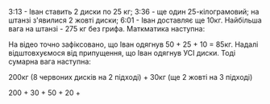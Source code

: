 3:13 - Іван ставить 2 диски по 25 кг; 3:36 - ще один 25-кілограмовий; на штанзі з'явилися 2 жовті диски; 6:01 - Іван доставляє ще 10кг. Найбільша вага на штанзі - 275 кг без грифа. Маткматика наступна:

На відео точно зафіксовано, що Іван одягнув 50 + 25 + 10 = 85кг. Надалі відштовхуємося від припущення, що Іван одягнув УСІ диски. Тоді сумарна вага наступна: 

200кг (8 червоних дисків на 2 підході) + 30кг (ще 2 жовті на 3 підході)

200 + 30 + 50 + 20 + 
